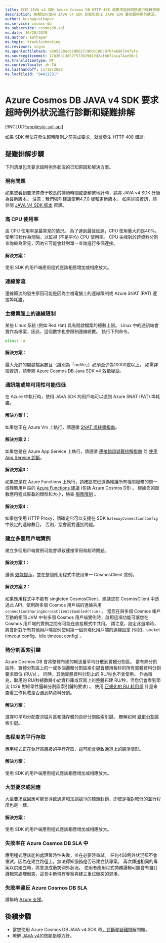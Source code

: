 ```yaml
---
title: 針對 JAVA v4 SDK Azure Cosmos DB HTTP 408 或要求超時問題進行疑難排解
description: 瞭解如何使用 JAVA v4 SDK 診斷和修正 JAVA SDK 要求超時例外狀況。
author: kushagrathapar
ms.service: cosmos-db
ms.subservice: cosmosdb-sql
ms.date: 10/28/2020
ms.author: kuthapar
ms.topic: troubleshooting
ms.reviewer: sngun
ms.openlocfilehash: a805300ac62d0627c9b06188c9764a6887947afe
ms.sourcegitcommit: 17b36b13857f573639d19d2afb6f2aca74ae56c1
ms.translationtype: MT
ms.contentlocale: zh-TW
ms.lasthandoff: 11/10/2020
ms.locfileid: "94411281"
---
```

# <a name="diagnose-and-troubleshoot-azure-cosmos-db-java-v4-sdk-request-timeout-exceptions"></a>Azure Cosmos DB JAVA v4 SDK 要求超時例外狀況進行診斷和疑難排解
[!INCLUDE[appliesto-sql-api](includes/appliesto-sql-api.md)]

如果 SDK 無法在發生超時限制之前完成要求，就會發生 HTTP 408 錯誤。

## <a name="troubleshooting-steps"></a>疑難排解步驟
下列清單包含要求超時例外狀況的已知原因和解決方案。

### <a name="existing-issues"></a>現有問題
如果您看到要求停滯于較長的持續時間或更頻繁地計時，請將 JAVA v4 SDK 升級為最新版本。 注意：我們強烈建議使用4.7.0 版和更新版本。 如需詳細資訊，請參閱 [JAVA V4 SDK 版本](sql-api-sdk-java-v4.md) 資訊。

### <a name="high-cpu-utilization"></a>高 CPU 使用率
高 CPU 使用率是最常見的情況。 為了達到最佳延遲，CPU 使用量大約是40%。 使用10秒作為間隔，以監視 (不是平均) CPU 使用率。 CPU 尖峰對於跨資料分割查詢較為常見，因為它可能會針對單一查詢進行多個連接。

#### <a name="solution"></a>解決方案：
使用 SDK 的用戶端應用程式應該相應增加或相應放大。

### <a name="connection-throttling"></a>連線節流
連線節流的發生原因可能是因為主機電腦上的連線限制或 Azure SNAT (PAT) 連接埠耗盡。

### <a name="connection-limit-on-a-host-machine"></a>主機電腦上的連線限制
某些 Linux 系統 (例如 Red Hat) 具有開啟檔案的總數上限。 Linux 中的通訊端會實作為檔案，因此，這個數字也會限制連線總數。 執行下列命令。

```bash
ulimit -a
```

#### <a name="solution"></a>解決方案：
最大允許的開啟檔案數目（識別為「nofile」）必須至少為10000或以上。 如需詳細資訊，請參閱 Azure Cosmos DB Java SDK v4 [效能秘訣](performance-tips-java-sdk-v4-sql.md)。

### <a name="socket-or-port-availability-might-be-low"></a>通訊端或埠可用性可能很低
在 Azure 中執行時，使用 JAVA SDK 的用戶端可以達到 Azure SNAT (PAT) 埠耗盡。

#### <a name="solution-1"></a>解決方案 1：
如果您正在 Azure Vm 上執行，請遵循 [SNAT 埠耗盡指南](troubleshoot-java-sdk-v4-sql.md#snat)。

#### <a name="solution-2"></a>解決方案 2：
如果您是在 Azure App Service 上執行，請遵循 [連接錯誤疑難排解指南](../app-service/troubleshoot-intermittent-outbound-connection-errors.md#cause) 並 [使用 App Service 診斷](https://azure.github.io/AppService/2018/03/01/Deep-Dive-into-TCP-Connections-in-App-Service-Diagnostics.html)。

#### <a name="solution-3"></a>解決方案3：
如果您是在 Azure Functions 上執行，請確認您已遵循維護所有相關服務的單一或靜態用戶端的 [Azure Functions 建議](../azure-functions/manage-connections.md#static-clients) (包括 Azure Cosmos DB) 。 根據您的函數應用程式裝載的類型和大小，檢查 [服務限制](../azure-functions/functions-scale.md#service-limits) 。

#### <a name="solution-4"></a>解決方案4：
如果您使用 HTTP Proxy，請確定它可以支援在 SDK `GatewayConnectionConfig` 中設定的連線數目。 否則，您會面對連接問題。

### <a name="create-multiple-client-instances"></a>建立多個用戶端實例
建立多個用戶端實例可能會導致連接爭用和超時問題。

#### <a name="solution-1"></a>解決方案 1：
遵循 [效能提示](performance-tips-java-sdk-v4-sql.md#sdk-usage)，並在整個應用程式中使用單一 CosmosClient 實例。

#### <a name="solution-2"></a>解決方案 2：
如果應用程式中不能有 singleton CosmosClient，建議您在 CosmosClient 中透過此 API，使用跨多個 Cosmos 用戶端的連線共用 `connectionSharingAcrossClientsEnabled(true)` 。 當您在與多個 Cosmos 帳戶互動的相同 JVM 中有多個 Cosmos 用戶端實例時，啟用這項功能可讓您在 Cosmos 用戶端的實例之間有可能在直接模式中共用。 請注意，設定此選項時，將會針對所有其他用戶端實例使用第一個具現化用戶端的連線設定 (例如，socket timeout config、idle timeout config) 。

### <a name="hot-partition-key"></a>熱分割區索引鍵
Azure Cosmos DB 會將整體布建的輸送量平均分散到實體分割區。 當有熱分割區時，實體分割區上的一或多個邏輯分割區索引鍵會使用每秒的所有實體資料分割要求單位 (RU/s) 。 同時，其他實體資料分割上的 RU/秒也不會使用。 作為徵兆，取用的 RU/秒總數將小於資料庫或容器上的整體布建 RU/秒，但您仍會看到節流 (429 對經常性邏輯分割區索引鍵的要求) 。 使用 [正規化的 RU 耗用量](monitor-normalized-request-units.md) 計量來查看工作負載是否遇到熱資料分割。 

#### <a name="solution"></a>解決方案：
選擇可平均分配要求磁片區和儲存體的良好分割區索引鍵。 瞭解如何 [變更分割](https://devblogs.microsoft.com/cosmosdb/how-to-change-your-partition-key/)區索引鍵。

### <a name="high-degree-of-concurrency"></a>高程度的平行存取
應用程式正在執行高層級的平行存取，這可能會導致通道上的競爭情形。

#### <a name="solution"></a>解決方案：
使用 SDK 的用戶端應用程式應該相應增加或相應放大。

### <a name="large-requests-or-responses"></a>大型要求或回應
大型要求或回應可能會導致通道和加劇競爭的標頭封鎖，即使是相對較低的並行程度也是一樣。

#### <a name="solution"></a>解決方案：
使用 SDK 的用戶端應用程式應該相應增加或相應放大。

### <a name="failure-rate-is-within-the-azure-cosmos-db-sla"></a>失敗率在 Azure Cosmos DB SLA 中
應用程式應該能夠處理暫時性失敗，並在必要時重試。 任何408例外狀況都不會重試，因為在建立路徑上，無法得知服務是否已建立該專案。 再次傳送相同的專案以供建立時，將會造成衝突例外狀況。 使用者應用程式商務邏輯可能會有自訂邏輯來處理衝突，這會中斷現有專案與建立重試衝突的混淆。

### <a name="failure-rate-violates-the-azure-cosmos-db-sla"></a>失敗率違反 Azure Cosmos DB SLA
請聯絡 [Azure 支援](https://aka.ms/azure-support)。

## <a name="next-steps"></a>後續步驟
* 當您使用 Azure Cosmos DB JAVA v4 SDK 時[，診斷和疑難排解](troubleshoot-java-sdk-v4-sql.md)問題。
* 瞭解 [JAVA v4](performance-tips-java-sdk-v4-sql.md)的效能指導方針。
